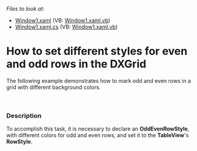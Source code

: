 <!-- default file list -->
*Files to look at*:

* [Window1.xaml](./CS/Window1.xaml) (VB: [Window1.xaml.vb](./VB/Window1.xaml.vb))
* [Window1.xaml.cs](./CS/Window1.xaml.cs) (VB: [Window1.xaml.vb](./VB/Window1.xaml.vb))
<!-- default file list end -->
# How to set different styles for even and odd rows in the DXGrid


<p>The following example demonstrates how to mark odd and even rows in a grid with different background colors.<br /><br /><br /></p>


<h3>Description</h3>

<p>To accomplish this task, it is necessary to declare an <strong>OddEvenRowStyle</strong>, with different colors for odd and even rows, and set it to the <strong>TableView</strong>&#39;s <strong>RowStyle</strong>.</p>

<br/>


